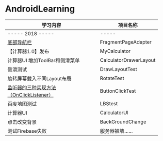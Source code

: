 # AndroidLearning
 
 学习内容 | 项目名称
 -------- | -----------
 ----- 2018 ----- | -----
 [底部导航栏](https://github.com/paranoia0618/FragmentPageAdapter) | FragmentPageAdapter
 【计算器1.0】发布 | MyCalculator
 计算器UI 增加ToolBar和侧滑菜单 | CalculatorDrawerLayout
 侧滑测试 | DrawLayoutTest
 旋转屏幕载入不同Layout布局 | RotateTest
 [监听器的三种实现方法（OnClickListener）](https://www.cnblogs.com/releasing/p/5236806.html) | ButtonClickTest
 百度地图测试 |  LBStest
 计算器UI |  CalculatorUI
 点击改变背景 |  BackGroundChange
 测试Firebase失败 | 服务器被墙……
